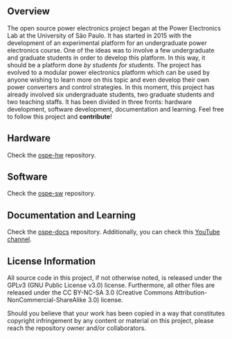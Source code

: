 ﻿## Overview

The open source power electronics project began at the Power Electronics Lab at the University of São Paulo. It has started in 2015 with the development of an experimental platform for an undergraduate power electronics course. One of the ideas was to involve a few undergraduate and graduate students in order to develop this platform. In this way, it should be a platform done *by students for students*. The project has evolved to a modular power electronics platform which can be used by anyone wishing to learn more on this topic and even develop their own power converters and control strategies. In this moment, this project has already involved six undergraduate students, two graduate students and two teaching staffs. It has been divided in three fronts: hardware development, software development, documentation and learning. Feel free to follow this project and **contribute**!

## Hardware

Check the [ospe-hw](https://github.com/ospe-lep-usp/ospe-hw) repository.

## Software

Check the [ospe-sw](https://github.com/ospe-lep-usp/ospe-sw) repository.

## Documentation and Learning

Check the [ospe-docs](https://github.com/ospe-lep-usp/ospe-docs) repository. Additionally, you can check this [YouTube channel](https://www.youtube.com/channel/UCtj66nq9g7iuoy5bCj0pb2g).

## License Information

All source code in this project, if not otherwise noted, is released under the GPLv3 (GNU Public License v3.0) license. Furthermore, all other files are released under the CC BY-NC-SA 3.0 (Creative Commons Attribution-NonCommercial-ShareAlike 3.0) license.

Should you believe that your work has been copied in a way that constitutes copyright infringement by any content or material on this project, please reach the repository owner and/or collaborators.
